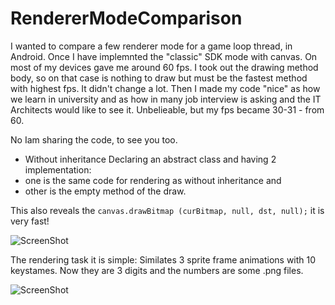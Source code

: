 RendererModeComparison
======================
I wanted to compare a few renderer mode for a game loop thread, in Android.
Once I have implemnted the "classic" SDK mode with canvas. On most of my devices gave me around 60 fps.
I took out the drawing method body, so on that case is nothing to draw but must be the fastest method with highest fps. It didn't change a lot.
Then I made my code "nice" as how we learn in university and as how in many job interview is asking and the IT Architects would like to see it.
Unbelieable, but my fps became 30-31 - from 60.

No  Iam sharing the code, to see you too.
- Without inheritance 
Declaring an abstract class and having 2 implementation: 
- one is the same code for rendering as without inheritance and 
- other is the empty method of the draw.

This also reveals the ```canvas.drawBitmap (curBitmap, null, dst, null);``` it is very fast!

![ScreenShot](https://cloud.githubusercontent.com/assets/506560/5248060/7d8d04b6-7980-11e4-8c2e-e710b14daf8c.png)

The rendering task it is simple:
Similates 3 sprite frame animations with 10 keystames.
Now they are 3 digits and the numbers are some .png files.

![ScreenShot](https://cloud.githubusercontent.com/assets/506560/5248061/7d8eb86a-7980-11e4-8fc2-76867646f52e.png)
